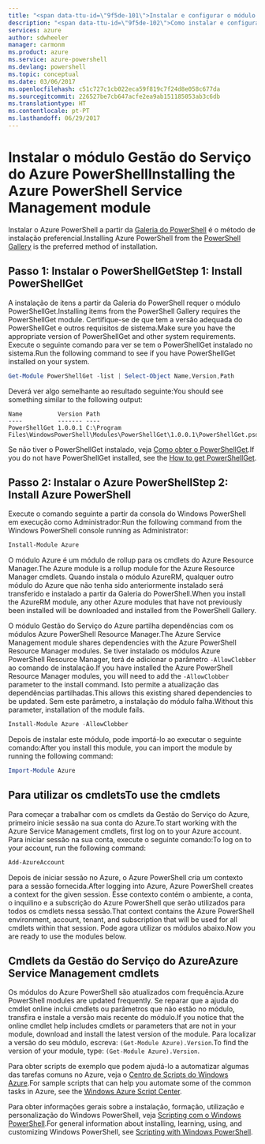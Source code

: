 ```yaml
---
title: "<span data-ttu-id=\"9f5de-101\">Instalar e configurar o módulo Gestão do Serviço do Azure PowerShell | Microsoft Docs</span><span class=\"sxs-lookup\"><span data-stu-id=\"9f5de-101\">Install and configure the Azure PowerShell Service Management module | Microsoft Docs</span></span>"
description: "<span data-ttu-id=\"9f5de-102\">Como instalar e configurar o Azure PowerShell para uma primeira utilização.</span><span class=\"sxs-lookup\"><span data-stu-id=\"9f5de-102\">How to install and configure Azure PowerShell for first time use.</span></span>"
services: azure
author: sdwheeler
manager: carmonm
ms.product: azure
ms.service: azure-powershell
ms.devlang: powershell
ms.topic: conceptual
ms.date: 03/06/2017
ms.openlocfilehash: c51c727c1cb022eca59f819c7f24d8e058c677da
ms.sourcegitcommit: 226527be7cb647acfe2ea9ab151185053ab3c6db
ms.translationtype: HT
ms.contentlocale: pt-PT
ms.lasthandoff: 06/29/2017
---
```

# <span data-ttu-id="9f5de-103">Instalar o módulo Gestão do Serviço do Azure PowerShell</span><span class="sxs-lookup"><span data-stu-id="9f5de-103">Installing the Azure PowerShell Service Management module</span></span>
<a id="installing-the-azure-powershell-service-management-module" class="xliff"></a>

<span data-ttu-id="9f5de-104">Instalar o Azure PowerShell a partir da [Galeria do PowerShell](https://www.powershellgallery.com/) é o método de instalação preferencial.</span><span class="sxs-lookup"><span data-stu-id="9f5de-104">Installing Azure PowerShell from the [PowerShell Gallery](https://www.powershellgallery.com/) is the preferred method of installation.</span></span>

## <span data-ttu-id="9f5de-105">Passo 1: Instalar o PowerShellGet</span><span class="sxs-lookup"><span data-stu-id="9f5de-105">Step 1: Install PowerShellGet</span></span>
<a id="step-1-install-powershellget" class="xliff"></a>

<span data-ttu-id="9f5de-106">A instalação de itens a partir da Galeria do PowerShell requer o módulo PowerShellGet.</span><span class="sxs-lookup"><span data-stu-id="9f5de-106">Installing items from the PowerShell Gallery requires the PowerShellGet module.</span></span> <span data-ttu-id="9f5de-107">Certifique-se de que tem a versão adequada do PowerShellGet e outros requisitos de sistema.</span><span class="sxs-lookup"><span data-stu-id="9f5de-107">Make sure you have the appropriate version of PowerShellGet and other system requirements.</span></span> <span data-ttu-id="9f5de-108">Execute o seguinte comando para ver se tem o PowerShellGet instalado no sistema.</span><span class="sxs-lookup"><span data-stu-id="9f5de-108">Run the following command to see if you have PowerShellGet installed on your system.</span></span>

```powershell
Get-Module PowerShellGet -list | Select-Object Name,Version,Path
```

<span data-ttu-id="9f5de-109">Deverá ver algo semelhante ao resultado seguinte:</span><span class="sxs-lookup"><span data-stu-id="9f5de-109">You should see something similar to the following output:</span></span>

```
Name          Version Path
----          ------- ----
PowerShellGet 1.0.0.1 C:\Program Files\WindowsPowerShell\Modules\PowerShellGet\1.0.0.1\PowerShellGet.psd1
```

<span data-ttu-id="9f5de-110">Se não tiver o PowerShellGet instalado, veja [Como obter o PowerShellGet](install-azurerm-ps.md#how-to-get-powershellget).</span><span class="sxs-lookup"><span data-stu-id="9f5de-110">If you do not have PowerShellGet installed, see the [How to get PowerShellGet](install-azurerm-ps.md#how-to-get-powershellget).</span></span>

## <span data-ttu-id="9f5de-111">Passo 2: Instalar o Azure PowerShell</span><span class="sxs-lookup"><span data-stu-id="9f5de-111">Step 2: Install Azure PowerShell</span></span>
<a id="step-2-install-azure-powershell" class="xliff"></a>

<span data-ttu-id="9f5de-112">Execute o comando seguinte a partir da consola do Windows PowerShell em execução como Administrador:</span><span class="sxs-lookup"><span data-stu-id="9f5de-112">Run the following command from the Windows PowerShell console running as Administrator:</span></span>

```powershell
Install-Module Azure
```

<span data-ttu-id="9f5de-113">O módulo Azure é um módulo de rollup para os cmdlets do Azure Resource Manager.</span><span class="sxs-lookup"><span data-stu-id="9f5de-113">The Azure module is a rollup module for the Azure Resource Manager cmdlets.</span></span> <span data-ttu-id="9f5de-114">Quando instala o módulo AzureRM, qualquer outro módulo do Azure que não tenha sido anteriormente instalado será transferido e instalado a partir da Galeria do PowerShell.</span><span class="sxs-lookup"><span data-stu-id="9f5de-114">When you install the AzureRM module, any other Azure modules that have not previously been installed will be downloaded and installed from the PowerShell Gallery.</span></span>

<span data-ttu-id="9f5de-115">O módulo Gestão do Serviço do Azure partilha dependências com os módulos Azure PowerShell Resource Manager.</span><span class="sxs-lookup"><span data-stu-id="9f5de-115">The Azure Service Management module shares dependencies with the Azure PowerShell Resource Manager modules.</span></span> <span data-ttu-id="9f5de-116">Se tiver instalado os módulos Azure PowerShell Resource Manager, terá de adicionar o parâmetro `-AllowClobber` ao comando de instalação.</span><span class="sxs-lookup"><span data-stu-id="9f5de-116">If you have installed the Azure PowerShell Resource Manager modules, you will need to add the `-AllowClobber` parameter to the install command.</span></span> <span data-ttu-id="9f5de-117">Isto permite a atualização das dependências partilhadas.</span><span class="sxs-lookup"><span data-stu-id="9f5de-117">This allows this existing shared dependencies to be updated.</span></span> <span data-ttu-id="9f5de-118">Sem este parâmetro, a instalação do módulo falha.</span><span class="sxs-lookup"><span data-stu-id="9f5de-118">Without this parameter, installation of the module fails.</span></span>

```powershell
Install-Module Azure -AllowClobber
```

<span data-ttu-id="9f5de-119">Depois de instalar este módulo, pode importá-lo ao executar o seguinte comando:</span><span class="sxs-lookup"><span data-stu-id="9f5de-119">After you install this module, you can import the module by running the following command:</span></span>

```powershell
Import-Module Azure
```

## <span data-ttu-id="9f5de-120">Para utilizar os cmdlets</span><span class="sxs-lookup"><span data-stu-id="9f5de-120">To use the cmdlets</span></span>
<a id="to-use-the-cmdlets" class="xliff"></a>

<span data-ttu-id="9f5de-121">Para começar a trabalhar com os cmdlets da Gestão do Serviço do Azure, primeiro inicie sessão na sua conta do Azure.</span><span class="sxs-lookup"><span data-stu-id="9f5de-121">To start working with the Azure Service Management cmdlets, first log on to your Azure account.</span></span> <span data-ttu-id="9f5de-122">Para iniciar sessão na sua conta, execute o seguinte comando:</span><span class="sxs-lookup"><span data-stu-id="9f5de-122">To log on to your account, run the following command:</span></span>

```powershell
Add-AzureAccount
```

<span data-ttu-id="9f5de-123">Depois de iniciar sessão no Azure, o Azure PowerShell cria um contexto para a sessão fornecida.</span><span class="sxs-lookup"><span data-stu-id="9f5de-123">After logging into Azure, Azure PowerShell creates a context for the given session.</span></span> <span data-ttu-id="9f5de-124">Esse contexto contém o ambiente, a conta, o inquilino e a subscrição do Azure PowerShell que serão utilizados para todos os cmdlets nessa sessão.</span><span class="sxs-lookup"><span data-stu-id="9f5de-124">That context contains the Azure PowerShell environment, account, tenant, and subscription that will be used for all cmdlets within that session.</span></span> <span data-ttu-id="9f5de-125">Pode agora utilizar os módulos abaixo.</span><span class="sxs-lookup"><span data-stu-id="9f5de-125">Now you are ready to use the modules below.</span></span>

## <span data-ttu-id="9f5de-126">Cmdlets da Gestão do Serviço do Azure</span><span class="sxs-lookup"><span data-stu-id="9f5de-126">Azure Service Management cmdlets</span></span>
<a id="azure-service-management-cmdlets" class="xliff"></a>

<span data-ttu-id="9f5de-127">Os módulos do Azure PowerShell são atualizados com frequência.</span><span class="sxs-lookup"><span data-stu-id="9f5de-127">Azure PowerShell modules are updated frequently.</span></span> <span data-ttu-id="9f5de-128">Se reparar que a ajuda do cmdlet online inclui cmdlets ou parâmetros que não estão no módulo, transfira e instale a versão mais recente do módulo.</span><span class="sxs-lookup"><span data-stu-id="9f5de-128">If you notice that the online cmdlet help includes cmdlets or parameters that are not in your module, download and install the latest version of the module.</span></span> <span data-ttu-id="9f5de-129">Para localizar a versão do seu módulo, escreva: `(Get-Module Azure).Version`.</span><span class="sxs-lookup"><span data-stu-id="9f5de-129">To find the version of your module, type: `(Get-Module Azure).Version`.</span></span>

<span data-ttu-id="9f5de-130">Para obter scripts de exemplo que podem ajudá-lo a automatizar algumas das tarefas comuns no Azure, veja o [Centro de Scripts do Windows Azure](http://www.windowsazure.com/documentation/scripts/).</span><span class="sxs-lookup"><span data-stu-id="9f5de-130">For sample scripts that can help you automate some of the common tasks in Azure, see the [Windows Azure Script Center](http://www.windowsazure.com/documentation/scripts/).</span></span>

<span data-ttu-id="9f5de-131">Para obter informações gerais sobre a instalação, formação, utilização e personalização do Windows PowerShell, veja [Scripting com o Windows PowerShell](http://go.microsoft.com/fwlink/p/?linkid=320210).</span><span class="sxs-lookup"><span data-stu-id="9f5de-131">For general information about installing, learning, using, and customizing Windows PowerShell, see [Scripting with Windows PowerShell](http://go.microsoft.com/fwlink/p/?linkid=320210).</span></span>

